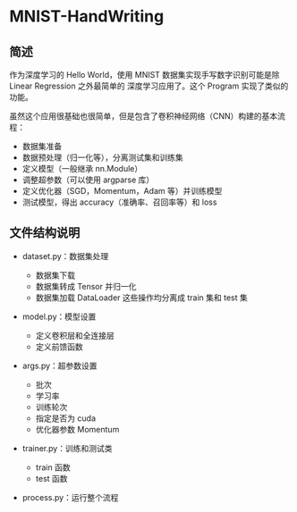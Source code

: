 # MNIST-HandWriting

## 简述
作为深度学习的 Hello World，使用 MNIST 数据集实现手写数字识别可能是除 Linear Regression 之外最简单的 
深度学习应用了。这个 Program 实现了类似的功能。

虽然这个应用很基础也很简单，但是包含了卷积神经网络（CNN）构建的基本流程：
- 数据集准备
- 数据预处理（归一化等），分离测试集和训练集
- 定义模型（一般继承 nn.Module）
- 调整超参数（可以使用 argparse 库）
- 定义优化器（SGD，Momentum，Adam 等）并训练模型
- 测试模型，得出 accuracy（准确率、召回率等）和 loss

## 文件结构说明

- dataset.py：数据集处理
  - 数据集下载
  - 数据集转成 Tensor 并归一化
  - 数据集加载 DataLoader
  这些操作均分离成 train 集和 test 集

- model.py：模型设置
  - 定义卷积层和全连接层
  - 定义前馈函数

- args.py：超参数设置
  - 批次
  - 学习率
  - 训练轮次
  - 指定是否为 cuda
  - 优化器参数 Momentum

- trainer.py：训练和测试类
  - train 函数
  - test 函数

- process.py：运行整个流程
